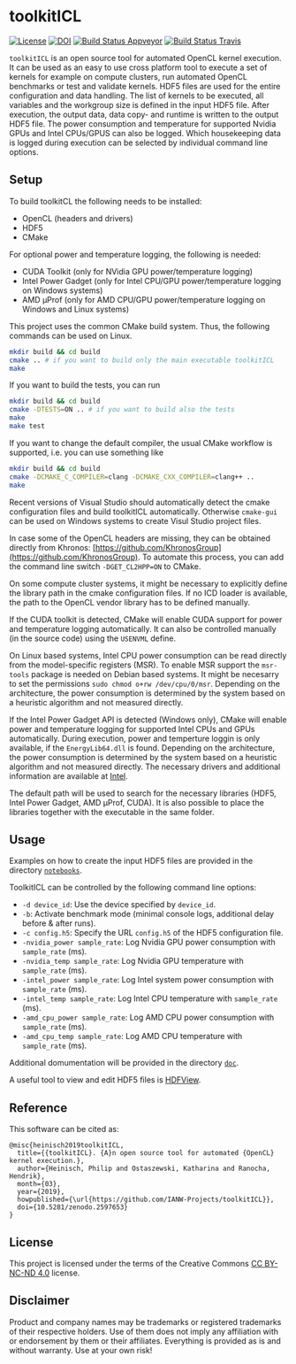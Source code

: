 # toolkitICL

[![License](https://licensebuttons.net/l/by-nc-nd/3.0/88x31.png)](https://creativecommons.org/licenses/by-nc-nd/4.0/legalcode)
[![DOI](https://zenodo.org/badge/DOI/10.5281/zenodo.2597653.svg)](https://doi.org/10.5281/zenodo.2597653)
[![Build Status Appveyor](https://ci.appveyor.com/api/projects/status/js729s93vvdwgnjx?svg=true)](https://ci.appveyor.com/project/ranocha/toolkitICL)
[![Build Status Travis](https://travis-ci.com/IANW-Projects/toolkitICL.svg?branch=master)](https://travis-ci.com/IANW-Projects/toolkitICL)

`toolkitICL` is an open source tool for automated OpenCL kernel execution. It can be used as an easy
to use cross platform tool to execute a set of kernels for example on compute clusters, run automated
OpenCL benchmarks or test and validate kernels. HDF5 files are used for the entire configuration and
data handling. The list of kernels to be executed, all variables and the workgroup size is defined in
the input HDF5 file. After execution, the output data, data copy- and runtime is written to the
output HDF5 file. The power consumption and temperature for supported Nvidia GPUs and Intel CPUs/GPUS can also be logged.
Which housekeeping data is logged during execution can be selected by individual command line options.


## Setup
To build toolkitCL the following needs to be installed:
- OpenCL (headers and drivers)
- HDF5
- CMake

For optional power and temperature logging, the following is needed:
- CUDA Toolkit (only for NVidia GPU power/temperature logging)
- Intel Power Gadget (only for Intel CPU/GPU power/temperature logging on Windows systems)
- AMD µProf (only for AMD CPU/GPU power/temperature logging on Windows and Linux systems)

This project uses the common CMake build system. Thus, the following commands can be used on Linux.
```bash
mkdir build && cd build
cmake .. # if you want to build only the main executable toolkitICL
make
```
If you want to build the tests, you can run
```bash
mkdir build && cd build
cmake -DTESTS=ON .. # if you want to build also the tests
make
make test
```
If you want to change the default compiler, the usual CMake workflow is supported, i.e. you can use something like
```bash
mkdir build && cd build
cmake -DCMAKE_C_COMPILER=clang -DCMAKE_CXX_COMPILER=clang++ ..
make
```

Recent versions of Visual Studio should automatically detect the cmake configuration files and build
toolkitICL automatically. Otherwise `cmake-gui` can be used on Windows systems to create Visul Studio
project files.

In case some of the OpenCL headers are missing, they can be obtained directly from Khronos:
[https://github.com/KhronosGroup](https://github.com/KhronosGroup). To automate this process,
you can add the command line switch `-DGET_CL2HPP=ON` to CMake.

On some compute cluster systems, it might be necessary to explicitly define the library path in the
cmake configuration files. If no ICD loader is available, the path to the OpenCL vendor library has
to be defined manually.

If the CUDA toolkit is detected, CMake will enable CUDA support for power and temperature logging automatically.
It can also be controlled manually (in the source code) using the `USENVML` define.

On Linux based systems, Intel CPU power consumption can be read directly from the model-specific registers (MSR).
To enable MSR support the `msr-tools` package is needed on Debian based systems.
It might be necesarry to set the permissions `sudo chmod o+rw /dev/cpu/0/msr`.
Depending on the architecture, the power consumption is determined by the system based on a heuristic algorithm and not measured directly.

If the Intel Power Gadget API is detected (Windows only), CMake will enable power and temperature logging for supported Intel CPUs and GPUs automatically.
During execution, power and temperture loggin is only available, if the `EnergyLib64.dll` is found.
Depending on the architecture, the power consumption is determined by the system based on a heuristic algorithm and not measured directly.
The necessary drivers and additional information are available at [Intel]( https://software.intel.com/en-us/articles/intel-power-gadget-20).

The default path will be used to search for the necessary libraries (HDF5, Intel Power Gadget, AMD µProf, CUDA). It is also possible to place the libraries together with the executable in the same folder.

## Usage

Examples on how to create the input HDF5 files are provided in the directory
[`notebooks`](https://github.com/IANW-Projects/toolkitICL/tree/master/notebooks).

ToolkitICL can be controlled by the following command line options:
- `-d device_id`: Use the device specified by `device_id`.
- `-b`: Activate benchmark mode (minimal console logs, additional delay before & after runs).
- `-c config.h5`:  Specify the URL `config.h5` of the HDF5 configuration file.
- `-nvidia_power sample_rate`: Log Nvidia GPU power consumption with `sample_rate` (ms).
- `-nvidia_temp sample_rate`: Log Nvidia GPU temperature with `sample_rate` (ms).
- `-intel_power sample_rate`: Log Intel system power consumption with `sample_rate` (ms).
- `-intel_temp sample_rate`: Log Intel CPU temperature with `sample_rate` (ms).
- `-amd_cpu_power sample_rate`: Log AMD CPU power consumption with `sample_rate` (ms).
- `-amd_cpu_temp sample_rate`: Log AMD CPU temperature with `sample_rate` (ms).

Additional domumentation will be provided in the directory [`doc`](https://github.com/IANW-Projects/toolkitICL/tree/master/doc).

A useful tool to view and edit HDF5 files is [HDFView](https://www.hdfgroup.org/downloads/hdfview/).


## Reference

This software can be cited as:
```
@misc{heinisch2019toolkitICL,
  title={{toolkitICL}. {A}n open source tool for automated {OpenCL} kernel execution.},
  author={Heinisch, Philip and Ostaszewski, Katharina and Ranocha, Hendrik},
  month={03},
  year={2019},
  howpublished={\url{https://github.com/IANW-Projects/toolkitICL}},
  doi={10.5281/zenodo.2597653}
}
```


## License

This project is licensed under the terms of the Creative Commons
[CC BY-NC-ND 4.0](https://creativecommons.org/licenses/by-nc-nd/4.0/legalcode) license.


## Disclaimer

Product and company names may be trademarks or registered trademarks of their respective holders.
Use of them does not imply any affiliation with or endorsement by them or their affiliates.
Everything is provided as is and without warranty. Use at your own risk!

